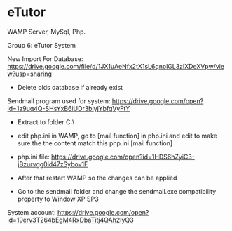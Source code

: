 # eTutor
WAMP Server, MySql, Php.

Group 6: eTutor System

New Import For Database: https://drive.google.com/file/d/1JX1uAeNfx2tX1sL6qnolGL3zlXDeXVpw/view?usp=sharing

- Delete olds database if already exist

Sendmail program used for system: https://drive.google.com/open?id=1a9uq4Q-SHsYxB6iUDr3biyjYbfqVyFtY

- Extract to folder C:\

- edit php.ini in WAMP, go to [mail function] in php.ini and edit to make sure the the content match this php.ini [mail function]

- php.ini file: https://drive.google.com/open?id=1HDS6hZyiC3-jBzurvgg0id47zSybov1F

- After that restart WAMP so the changes can be applied

- Go to the sendmail folder and change the sendmail.exe compatibility property to Window XP SP3

System account: https://drive.google.com/open?id=19erv3T264bEgM4RxDbaTitj4QAh2IyQ3


